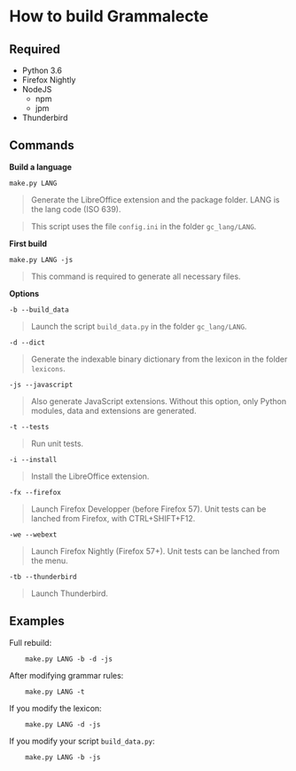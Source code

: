 
# How to build Grammalecte

## Required ##

* Python 3.6
* Firefox Nightly
* NodeJS
  * npm
  * jpm
* Thunderbird


## Commands ##

**Build a language**

`make.py LANG`

> Generate the LibreOffice extension and the package folder.
> LANG is the lang code (ISO 639).

> This script uses the file `config.ini` in the folder `gc_lang/LANG`.

**First build**

`make.py LANG -js`

> This command is required to generate all necessary files.

**Options**

`-b --build_data`

> Launch the script `build_data.py` in the folder `gc_lang/LANG`.

`-d --dict`

> Generate the indexable binary dictionary from the lexicon in the folder `lexicons`.

`-js --javascript`

> Also generate JavaScript extensions.
> Without this option, only Python modules, data and extensions are generated.

`-t --tests`

> Run unit tests.

`-i --install`

> Install the LibreOffice extension.

`-fx --firefox`

> Launch Firefox Developper (before Firefox 57).
> Unit tests can be lanched from Firefox, with CTRL+SHIFT+F12.

`-we --webext`

> Launch Firefox Nightly (Firefox 57+).
> Unit tests can be lanched from the menu.

`-tb --thunderbird`

> Launch Thunderbird.


## Examples ##

Full rebuild:

        make.py LANG -b -d -js

After modifying grammar rules:

        make.py LANG -t

If you modify the lexicon:

        make.py LANG -d -js

If you modify your script `build_data.py`:

        make.py LANG -b -js
